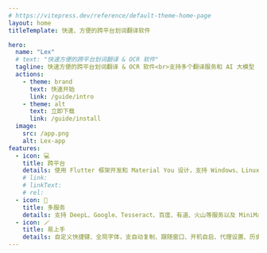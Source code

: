 ```yaml
---
# https://vitepress.dev/reference/default-theme-home-page
layout: home
titleTemplate: 快速、方便的跨平台划词翻译软件

hero:
  name: "Lex"
  # text: "快速方便的跨平台划词翻译 & OCR 软件"
  tagline: 快速方便的跨平台划词翻译 & OCR 软件<br>支持多个翻译服务和 AI 大模型
  actions:
    - theme: brand
      text: 快速开始
      link: /guide/intro
    - theme: alt
      text: 立即下载
      link: /guide/install
  image:
    src: /app.png
    alt: Lex-app
features:
  - icon: 💻
    title: 跨平台
    details: 使用 Flutter 框架开发和 Material You 设计，支持 Windows、Linux、macOS 平台
    # link:
    # linkText:
    # rel:
  - icon: 🔎
    title: 多服务
    details: 支持 DeepL、Google、Tesseract、百度、有道、火山等服务以及 MiniMax 等 AI 大模型
  - icon: 🪄
    title: 易上手
    details: 自定义快捷键、全局字体，支自动复制、跟随窗口、开机自启、代理设置、历史记录
---
```


